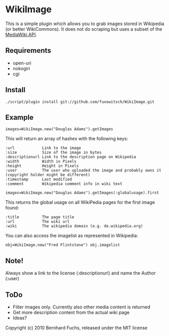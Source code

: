 WikiImage
=========

This is a simple plugin which allows you to grab images stored in Wikipedia (or better WikiCommons). It does not do scraping but uses a subset of the [MediaWiki API](http://www.mediawiki.org/wiki/API "MediaWiki API").

Requirements
------------

- open-uri
- nokogiri
- cgi

Install
-------

`./script/plugin install git://github.com/fuxowitsch/WikiImage.git`

Example
-------

`images=WikiImage.new("Douglas Adams").getImages`

This will return an array of hashes with the following keys:

    :url            Link to the image
    :size           Size of the image in bytes
    :descriptionurl Link to the description page on Wikipedia 
    :width          Width in Pixels
    :height         Height in Pixels
    :user           The user who uploaded the image and probably owns it (copyright holder might be different)
    :timestamp      Last modified
    :comment        Wikipedia comment info in wiki text


`images=WikiImage.new("Douglas Adams").getImages(:globalusage).first`

This returns the global usage on all WikiPedia pages for the first image found:

    :title          The page title
    :url            The wiki url
    :wiki           The wikipedia domain (e.g. de.wikipedia.org)

You can also access the imagelist as represented in Wikipedia:

`obj=WikiImage.new("Fred Flintstone")
obj.imagelist`

Note!
-----
Always show a link to the license (:descriptionurl) and name the Author (:user)

ToDo
----
- Filter images only. Currently also other media content is returned
- Get more description content from the actual wiki page
- Ideas?



Copyright (c) 2010 Bernhard Fuchs, released under the MIT license
